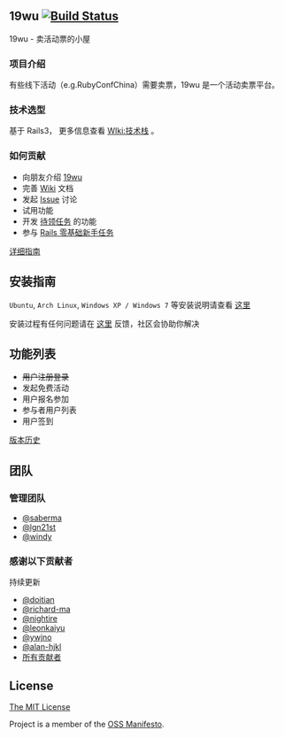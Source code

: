 ## 19wu [![Build Status](https://travis-ci.org/saberma/19wu.png?branch=master)](https://travis-ci.org/saberma/19wu)

19wu - 卖活动票的小屋

### 项目介绍

有些线下活动（e.g.RubyConfChina）需要卖票，19wu 是一个活动卖票平台。

### 技术选型

基于 Rails3， 更多信息查看 [WIki:技术栈](https://github.com/saberma/19wu/wiki/技术栈) 。

### 如何贡献

* 向朋友介绍 [19wu](https://github.com/saberma/19wu)
* 完善 [Wiki](https://github.com/saberma/19wu/wiki) 文档
* 发起 [Issue](https://github.com/saberma/19wu/issues) 讨论
* 试用功能
* 开发 [待领任务](https://github.com/saberma/19wu/issues?labels=%E5%BE%85%E9%A2%86%E4%BB%BB%E5%8A%A1&page=1&state=open) 的功能
* 参与 [Rails 零基础新手任务](https://github.com/saberma/19wu/issues?labels=%E6%96%B0%E6%89%8B%E4%BB%BB%E5%8A%A1&page=1&state=open)

[详细指南](https://github.com/saberma/19wu/blob/master/CONTRIBUTING.md)

## 安装指南

`Ubuntu`, `Arch Linux`, `Windows XP / Windows 7` 等安装说明请查看 [这里](https://github.com/saberma/19wu/issues/19#issuecomment-11680772)

安装过程有任何问题请在 [这里](https://github.com/saberma/19wu/issues/new?title=[%E5%AE%89%E8%A3%85%E9%97%AE%E9%A2%98]&body=%2A%2A%E6%93%8D%E4%BD%9C%E7%B3%BB%E7%BB%9F:%2A%2A%0D%0A%0D%0A%2A%2A%E6%95%B0%E6%8D%AE%E5%BA%93:%2A%2A%0D%0A%0D%0A%2A%2A%E5%AE%89%E8%A3%85%E8%BF%87%E7%A8%8B:%2A%2A%0D%0A%0D%0A%60%60%60ruby%0D%0A%E6%8A%A5%E9%94%99%E4%BF%A1%E6%81%AF%0D%0A%60%60%60) 反馈，社区会协助你解决

<!---
以上提交安装问题的 issue 链接可复制到 http://0xcc.net/jsescape/ 的 url 输入框查看或修改
%0D%0A > 换行，%2A > 星号，%60 > 波浪号
-->

## 功能列表

* ~~用户注册登录~~
* 发起免费活动
* 用户报名参加
* 参与者用户列表
* 用户签到

[版本历史](https://github.com/saberma/19wu/blob/master/CHANGELOG.md)

## 团队

### 管理团队

* [@saberma](https://github.com/saberma)
* [@lgn21st](https://github.com/lgn21st)
* [@windy](https://github.com/windy)

### 感谢以下贡献者

持续更新

* [@doitian](https://github.com/doitian)
* [@richard-ma](https://github.com/richard-ma)
* [@nightire](https://github.com/nightire)
* [@leonkaiyu](https://github.com/leonkaiyu)
* [@ywjno](https://github.com/ywjno)
* [@alan-hjkl](https://github.com/alan-hjkl)
* [所有贡献者](https://github.com/saberma/19wu/graphs/contributors)

## License

[The MIT License](https://github.com/saberma/19wu/blob/master/LICENSE)

Project is a member of the [OSS Manifesto](http://ossmanifesto.org).
